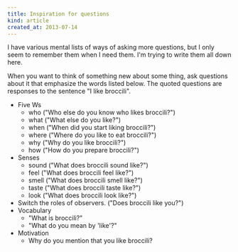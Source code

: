 ```yaml
---
title: Inspiration for questions
kind: article
created_at: 2013-07-14
---
```


I have various mental lists of ways of asking more questions, but I only seem
to remember them when I need them. I'm trying to write them all down here.

When you want to think of something new about some thing, ask questions about
it that emphasize the words listed below. The quoted questions are responses
to the sentence "I like broccili".

* Five Ws
  * who ("Who else do you know who likes broccili?")
  * what ("What else do you like?")
  * when ("When did you start liking broccili?")
  * where ("Where do you like to eat broccili?")
  * why ("Why do you like broccili?")
  * how ("How do you prepare broccili?")
* Senses
  * sound ("What does broccili sound like?")
  * feel ("What does broccili feel like?")
  * smell ("What does broccili smell like?")
  * taste ("What does broccili taste like?")
  * look ("What does broccili look like?")
* Switch the roles of observers. ("Does broccili like you?")
* Vocabulary
  * "What is broccili?"
  * "What do you mean by 'like'?"
* Motivation
  * Why do you mention that you like broccili?
